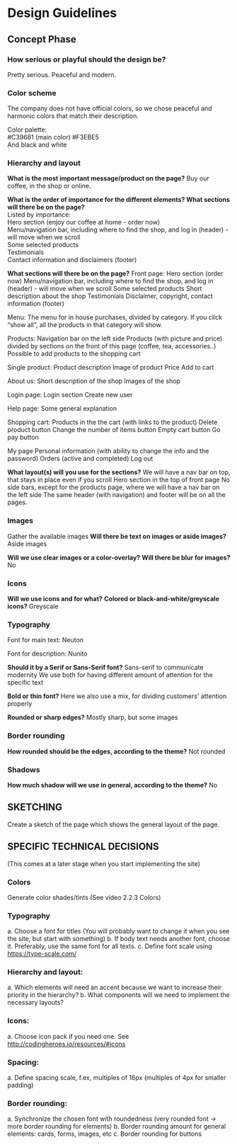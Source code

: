 # Design Guidelines

## Concept Phase

### How serious or playful should the design be?

Pretty serious. Peaceful and modern.

### Color scheme

The company does not have official colors, so we chose peaceful and harmonic colors that match their description.

Color palette:  
#C39681 (main color)
#F3EBE5  
And black and white

### Hierarchy and layout

**What is the most important message/product on the page?**
Buy our coffee, in the shop or online.

**What is the order of importance for the different elements? What sections will there be on the page?**  
Listed by importance:  
Hero section (enjoy our coffee at home - order now)  
Menu/navigation bar, including where to find the shop, and log in (header) - will move when we scroll  
Some selected products  
Testimonials  
Contact information and disclaimers (footer)

**What sections will there be on the page?**
Front page:
Hero section (order now)
Menu/navigation bar, including where to find the shop, and log in (header) - will move when we scroll
Some selected products
Short description about the shop
Testimonials
Disclaimer, copyright, contact information (footer)

Menu:
The menu for in house purchases, divided by category. If you click “show all”, all the products in that category will show.

Products:
Navigation bar on the left side
Products (with picture and price) divided by sections on the front of this page (coffee, tea, accessories..)
Possible to add products to the shopping cart

Single product:
Product description
Image of product
Price
Add to cart

About us:
Short description of the shop
Images of the shop

Login page:
Login section
Create new user

Help page:
Some general explanation

Shopping cart:
Products in the the cart (with links to the product)
Delete product button
Change the number of items button
Empty cart button
Go pay button

My page
Personal information (with ability to change the info and the password)
Orders (active and completed)
Log out

**What layout(s) will you use for the sections?**
We will have a nav bar on top, that stays in place even if you scroll
Hero section in the top of front page
No side bars, except for the products page, where we will have a nav bar on the left side
The same header (with navigation) and footer will be on all the pages.

### Images

Gather the available images
**Will there be text on images or aside images?**
Aside images

**Will we use clear images or a color-overlay?**
**Will there be blur for images?**
No

### Icons

**Will we use icons and for what?**
**Colored or black-and-white/greyscale icons?**
Greyscale

### Typography

Font for main text: Neuton

Font for description: Nunito

**Should it by a Serif or Sans-Serif font?**
Sans-serif to communicate modernity
We use both for having different amount of attention for the specific text

**Bold or thin font?**
Here we also use a mix, for dividing customers' attention properly

**Rounded or sharp edges?**
Mostly sharp, but some images

### Border rounding

**How rounded should be the edges, according to the theme?**
Not rounded

### Shadows

**How much shadow will we use in general, according to the theme?**
No

## SKETCHING

Create a sketch of the page which shows the general layout of the page.

## SPECIFIC TECHNICAL DECISIONS

(This comes at a later stage when you start implementing the site)

### Colors

Generate color shades/tints (See video 2.2.3 Colors)

### Typography

a. Choose a font for titles (You will probably want to change it when you see the site, but
start with something)
b. If body text needs another font, choose it. Preferably, use the same font for all texts.
c. Define font scale using https://type-scale.com/

### Hierarchy and layout:

a. Which elements will need an accent because we want to increase their priority in the
hierarchy?
b. What components will we need to implement the necessary layouts?

### Icons:

a. Choose icon pack if you need one. See http://codingheroes.io/resources/#icons

### Spacing:

a. Define spacing scale, f.ex, multiples of 16px (multiples of 4px for smaller padding)

### Border rounding:

a. Synchronize the chosen font with roundedness (very rounded font → more border
rounding for elements)
b. Border rounding amount for general elements: cards, forms, images, etc
c. Border rounding for buttons

